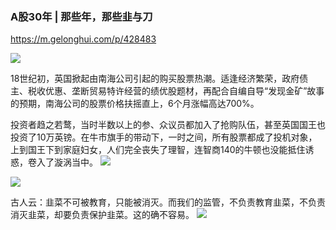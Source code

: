 ### A股30年 | 那些年，那些韭与刀
https://m.gelonghui.com/p/428483

<img src="https://img3.gelonghui.com/1f29d-426b731c-e575-4153-b785-60a2dfab12a7.png">

18世纪初，英国掀起由南海公司引起的购买股票热潮。适逢经济繁荣，政府债主、税收优惠、垄断贸易特许经营的绩优股题材，再配合自编自导“发现金矿”故事的预期，南海公司的股票价格扶摇直上，6个月涨幅高达700%。

投资者趋之若鹜，当时半数以上的参、众议员都加入了抢购队伍，甚至英国国王也投资了10万英镑。在牛市旗手的带动下，一时之间，所有股票都成了投机对象，上到国王下到家庭妇女，人们完全丧失了理智，连智商140的牛顿也没能抵住诱惑，卷入了漩涡当中。
<img src="https://img3.gelonghui.com/de5f4-6e14a51c-c1d8-4d2c-8907-98d09c13f3df.png">

<img src="https://img3.gelonghui.com/1d840-2cb78770-04d2-4f23-867a-e9d8cd3098b0.png">

古人云：韭菜不可被教育，只能被消灭。而我们的监管，不负责教育韭菜，不负责消灭韭菜，却要负责保护韭菜。这的确不容易。
<img src="https://img3.gelonghui.com/4a036-9cff126d-489b-4b54-8d24-56273b696ee6.png">
<img src="">
